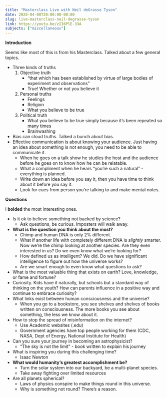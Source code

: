 ```yaml
---
title: "Masterclass Live with Neil deGrasse Tyson"
date: 2020-04-08T20:00:00-00:00
slug: live-masterclass-neil-degrasse-tyson
link: https://youtu.be/zII6PlE-33A
subjects: ["miscellaneous"]
---
```


**Introduction**

Seems like most of this is from his Masterclass. Talked about a few general topics.

* Three kinds of truths
    1. Objective truth 
        * “that which has been established by virtue of large bodies of experiment and observations”
        * True! Whether or not you believe it
    2. Personal truths
        * Feelings
        * Religion
        * What you believe to be true
    3. Political truth
        * What you believe to be true simply because it’s been repeated so many times
        * Brainwashing
* Bias can cloud truths. Talked a bunch about bias.
* Effective communication is about knowing your audience. Just having an idea about something is not enough, you need to be able to communicate it.
    * When he goes on a talk show he studies the host and the audience before he goes on to know how he can be relatable.
    * What a compliment when he hears “you’re such a natural” - everything is planned.
    * Write down an idea before you say it, then you have time to think about it before you say it.
    * Look for cues from person you’re talking to and make mental notes.

**Questions**

I **bolded** the most interesting ones.

* Is it ok to believe something not backed by science?
    * Ask questions, be curious. Imposters will walk away.
* **What is the question you think about the most?**
    * Chimp and human DNA is only 2% different.
    * What if another life with completely different DNA is _slightly_ smarter. Now we’re the chimp looking at another species. Are they even interested in us? Do we even know what we’re looking for?
    * How defined us as intelligent? We did. Do we have significant intelligence to figure out how the universe works?
    * Are we smart enough to even know what questions to ask?
* What is the most valuable thing that exists on earth? Love, knowledge, or fame and fortune?
* Curiosity. Kids have it naturally, but schools but a standard way of thinking on the youth? How can parents influence in a positive way and continue to embrace curiosity?
* What links exist between human consciousness and the universe?
    * When you go to a bookstore, you see shelves and shelves of books written on consciousness. The more books you see about something, the less we know about it.
* How to stop the spread of misinformation on the internet?
    * Use Academic websites (.edu)
    * Government agencies have top people working for them (CDC, NASA, Dept of Energy, National Institute for Health)
* Can you sure your journey in becoming an astrophysicist?
    * “The sky is not the limit” - book written to explain his journey
* What is inspiring you during this challenging time?
    * Isaac Newton
* **What would humanity’s greatest accomplishment be?**
    * Turn the solar system into our backyard, be a multi-planet species.
    * Take away fighting over limited resources
* Are all planets spherical?
    * Laws of physics conspire to make things round in this universe.
    * Why is something not round? There’s a reason.